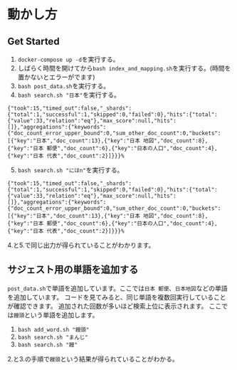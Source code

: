 # 動かし方

## Get Started
1. `docker-compose up -d`を実行する。
2. しばらく時間を開けてから`bash index_and_mapping.sh`を実行する。(時間を置かないとエラーがでます)
3. `bash post_data.sh`を実行する。
4. `bash search.sh "日本"`を実行する。

```
{"took":15,"timed_out":false,"_shards":{"total":1,"successful":1,"skipped":0,"failed":0},"hits":{"total":{"value":33,"relation":"eq"},"max_score":null,"hits":[]},"aggregations":{"keywords":{"doc_count_error_upper_bound":0,"sum_other_doc_count":0,"buckets":[{"key":"日本","doc_count":13},{"key":"日本 地図","doc_count":8},{"key":"日本 郵便","doc_count":6},{"key":"日本の人口","doc_count":4},{"key":"日本 代表","doc_count":2}]}}}%
```

5. `bash search.sh "にほn"`を実行する。

```
{"took":15,"timed_out":false,"_shards":{"total":1,"successful":1,"skipped":0,"failed":0},"hits":{"total":{"value":33,"relation":"eq"},"max_score":null,"hits":[]},"aggregations":{"keywords":{"doc_count_error_upper_bound":0,"sum_other_doc_count":0,"buckets":[{"key":"日本","doc_count":13},{"key":"日本 地図","doc_count":8},{"key":"日本 郵便","doc_count":6},{"key":"日本の人口","doc_count":4},{"key":"日本 代表","doc_count":2}]}}}%
```

4.と5.で同じ出力が得られていることがわかります。

## サジェスト用の単語を追加する

`post_data.sh`で単語を追加しています。ここでは`日本 郵便`、`日本地図`などの単語を追加しています。
コードを見てみると、同じ単語を複数回実行していることが確認できます。
追加された回数が多いほど検索上位に表示されます。
ここでは`饅頭`という単語を追加します。

1. `bash add_word.sh "饅頭"`
2. `bash search.sh "まんじ"`
3. `bash search.sh "饅"`

2.と3.の手順で`饅頭`という結果が得られていることがわかる。
